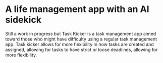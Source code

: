 # A life management app with an AI sidekick

Still a work in progress but Task Kicker is a task management app aimed toward those who might have difficulty using a regular task management app. Task kicker allows for more flexibility in how tasks are created and assigned, allowing for tasks to have strict or loose deadlines, allowing for more flexibility. 
